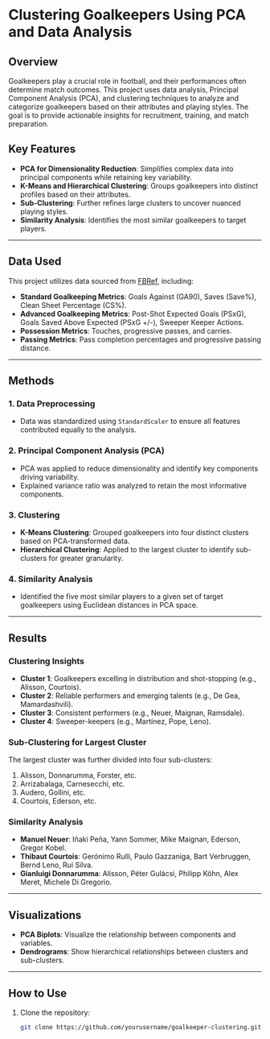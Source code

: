 # Clustering Goalkeepers Using PCA and Data Analysis

## Overview
Goalkeepers play a crucial role in football, and their performances often determine match outcomes. This project uses data analysis, Principal Component Analysis (PCA), and clustering techniques to analyze and categorize goalkeepers based on their attributes and playing styles. The goal is to provide actionable insights for recruitment, training, and match preparation.

## Key Features
- **PCA for Dimensionality Reduction**: Simplifies complex data into principal components while retaining key variability.
- **K-Means and Hierarchical Clustering**: Groups goalkeepers into distinct profiles based on their attributes.
- **Sub-Clustering**: Further refines large clusters to uncover nuanced playing styles.
- **Similarity Analysis**: Identifies the most similar goalkeepers to target players.

---

## Data Used
This project utilizes data sourced from [FBRef](https://fbref.com), including:
- **Standard Goalkeeping Metrics**: Goals Against (GA90), Saves (Save%), Clean Sheet Percentage (CS%).
- **Advanced Goalkeeping Metrics**: Post-Shot Expected Goals (PSxG), Goals Saved Above Expected (PSxG +/-), Sweeper Keeper Actions.
- **Possession Metrics**: Touches, progressive passes, and carries.
- **Passing Metrics**: Pass completion percentages and progressive passing distance.

---

## Methods
### 1. Data Preprocessing
- Data was standardized using `StandardScaler` to ensure all features contributed equally to the analysis.

### 2. Principal Component Analysis (PCA)
- PCA was applied to reduce dimensionality and identify key components driving variability.
- Explained variance ratio was analyzed to retain the most informative components.

### 3. Clustering
- **K-Means Clustering**: Grouped goalkeepers into four distinct clusters based on PCA-transformed data.
- **Hierarchical Clustering**: Applied to the largest cluster to identify sub-clusters for greater granularity.

### 4. Similarity Analysis
- Identified the five most similar players to a given set of target goalkeepers using Euclidean distances in PCA space.

---

## Results
### Clustering Insights
- **Cluster 1**: Goalkeepers excelling in distribution and shot-stopping (e.g., Alisson, Courtois).
- **Cluster 2**: Reliable performers and emerging talents (e.g., De Gea, Mamardashvili).
- **Cluster 3**: Consistent performers (e.g., Neuer, Maignan, Ramsdale).
- **Cluster 4**: Sweeper-keepers (e.g., Martínez, Pope, Leno).

### Sub-Clustering for Largest Cluster
The largest cluster was further divided into four sub-clusters:
1. Alisson, Donnarumma, Forster, etc.
2. Arrizabalaga, Carnesecchi, etc.
3. Audero, Gollini, etc.
4. Courtois, Ederson, etc.

### Similarity Analysis
- **Manuel Neuer**: Iñaki Peña, Yann Sommer, Mike Maignan, Ederson, Gregor Kobel.
- **Thibaut Courtois**: Gerónimo Rulli, Paulo Gazzaniga, Bart Verbruggen, Bernd Leno, Rui Silva.
- **Gianluigi Donnarumma**: Alisson, Péter Gulácsi, Philipp Köhn, Alex Meret, Michele Di Gregorio.

---

## Visualizations
- **PCA Biplots**: Visualize the relationship between components and variables.
- **Dendrograms**: Show hierarchical relationships between clusters and sub-clusters.

---

## How to Use
1. Clone the repository:
   ```bash
   git clone https://github.com/yourusername/goalkeeper-clustering.git
